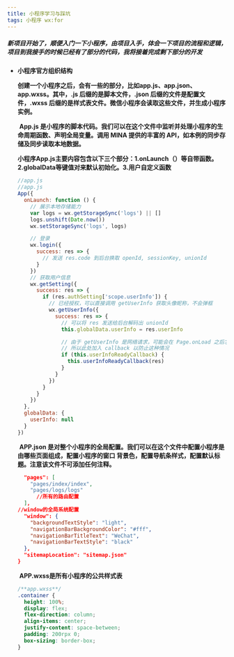 ```yaml
---
title: 小程序学习与踩坑
tags: 小程序 wx:for
---
```

##### 新项目开始了，顺便入门一下小程序，由项目入手，体会一下项目的流程和逻辑，项目到我接手的时候已经有了部分的代码，我将接着完成剩下部分的开发
<!--more-->

- **小程序官方组织结构**

  ​		**创建一个小程序之后，会有一些的部分，比如app.js、app.json、app.wxss。其中，.js 后缀的是脚本文件，.json 后缀的文件是配置文件，.wxss 后缀的是样式表文件。微信小程序会读取这些文件，并生成小程序实例。**

  ​		**App.js 是小程序的脚本代码。我们可以在这个文件中监听并处理小程序的生命周期函数、声明全局变量。调用 MINA 提供的丰富的 API，如本例的同步存储及同步读取本地数据。**
  
  ​		**小程序App.js主要内容包含以下三个部分：1.onLaunch（）等自带函数。2.globalData等键值对来默认初始化。3.用户自定义函数**
  
  ```javascript
  //app.js
  //app.js
  App({
    onLaunch: function () {
      // 展示本地存储能力
      var logs = wx.getStorageSync('logs') || []
      logs.unshift(Date.now())
      wx.setStorageSync('logs', logs)
  
      // 登录
      wx.login({
        success: res => {
          // 发送 res.code 到后台换取 openId, sessionKey, unionId
        }
      })
      // 获取用户信息
      wx.getSetting({
        success: res => {
          if (res.authSetting['scope.userInfo']) {
            // 已经授权，可以直接调用 getUserInfo 获取头像昵称，不会弹框
            wx.getUserInfo({
              success: res => {
                // 可以将 res 发送给后台解码出 unionId
                this.globalData.userInfo = res.userInfo
  
                // 由于 getUserInfo 是网络请求，可能会在 Page.onLoad 之后才返回
                // 所以此处加入 callback 以防止这种情况
                if (this.userInfoReadyCallback) {
                  this.userInfoReadyCallback(res)
                }
              }
            })
          }
        }
      })
    },
    globalData: {
      userInfo: null
    }
  })
  
  ```
  
  ​		**APP.json 是对整个小程序的全局配置。我们可以在这个文件中配置小程序是由哪些页面组成，配置小程序的窗口 背景色，配置导航条样式，配置默认标题。注意该文件不可添加任何注释。**
  
  ```json
    "pages": [
      "pages/index/index",
      "pages/logs/logs"
        //所有的路由配置
    ],
  //window的全局系统配置
    "window": {
      "backgroundTextStyle": "light",
      "navigationBarBackgroundColor": "#fff",
      "navigationBarTitleText": "WeChat",
      "navigationBarTextStyle": "black"
    },
    "sitemapLocation": "sitemap.json"
  }
  ```
  
  ​		**APP.wxss是所有小程序的公共样式表**
  
  ```css
  /**app.wxss**/
  .container {
    height: 100%;
    display: flex;
    flex-direction: column;
    align-items: center;
    justify-content: space-between;
    padding: 200rpx 0;
    box-sizing: border-box;
  } 
  
  ```
  
  